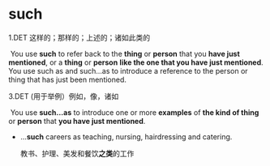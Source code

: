 # such

1.DET 这样的；那样的；上述的；诸如此类的

​	You use **such** to refer back to the **thing** or **person** that you **have just mentioned**, or a **thing** or **person** **like the one that you have just mentioned**. You use such as and such...as to introduce a reference to the person or thing that has just been mentioned.

3.DET (用于举例）例如，像，诸如

​	You use **such...as** to introduce one or more **examples** of **the kind of thing** or **person** that **you have just mentioned**.

- ...**such** careers as teaching, nursing, hairdressing and catering.

  教书、护理、美发和餐饮**之类**的工作
